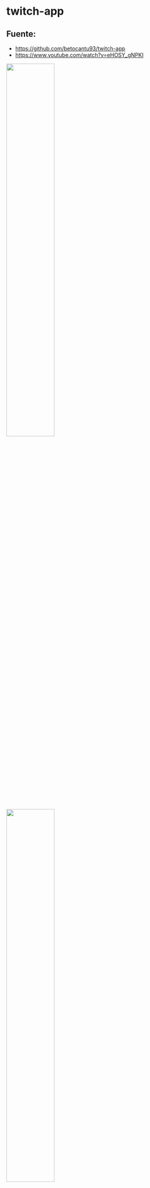 # twitch-app

## Fuente: 
* https://github.com/betocantu93/twitch-app
* https://www.youtube.com/watch?v=eHOSY_gNPKI


<img src="" width="50%">

<img src="" width="50%">

## Demo

* http://xabage-twitch.surge.sh/

## Funciones

Aplicación en ember que utiliza la API de Twitch (htt://dev.twitch.tv) para mostrar el top 20 de juegos y ver que jugadores están
jugando en estos momentos y acceder a todos sus videos.

Para poder acceder es necesario tener una cuenta de Twitch y entrar en Twitch developers. Crear un nuevo proyecto y con la clave (your dashboard/tu aplicación/manage/Client-ID)
sustituirla en app/adapters/application y en Client-ID poner tu propia clave.


## Tecnología
* ember-cli: 3.8.1
* Ember js : https://emberjs.com/
* Ember paper: http://miguelcobain.github.io/ember-paper/
* Twitch: htt://dev.twitch.tv
* Surge: https://surge.sh/
* Yarn: https://yarnpkg.com/lang/en/


## Prerequisites

You will need the following things properly installed on your computer.

* [Git](https://git-scm.com/)
* [Node.js](https://nodejs.org/) (with npm)
* [Ember CLI](https://ember-cli.com/)
* [Google Chrome](https://google.com/chrome/)

## Installation

* `git clone <repository-url>` this repository
* `cd twitch-app`
* `npm install`

## Running / Development

* `ember serve`
* Visit your app at [http://localhost:4200](http://localhost:4200).
* Visit your tests at [http://localhost:4200/tests](http://localhost:4200/tests).

### Code Generators

Make use of the many generators for code, try `ember help generate` for more details

### Running Tests

* `ember test`
* `ember test --server`

### Linting

* `npm run lint:hbs`
* `npm run lint:js`
* `npm run lint:js -- --fix`

### Building

* `ember build` (development)
* `ember build --environment production` (production)

### Deploying

Specify what it takes to deploy your app.

## Further Reading / Useful Links

* [ember.js](https://emberjs.com/)
* [ember-cli](https://ember-cli.com/)
* Development Browser Extensions
  * [ember inspector for chrome](https://chrome.google.com/webstore/detail/ember-inspector/bmdblncegkenkacieihfhpjfppoconhi)
  * [ember inspector for firefox](https://addons.mozilla.org/en-US/firefox/addon/ember-inspector/)
